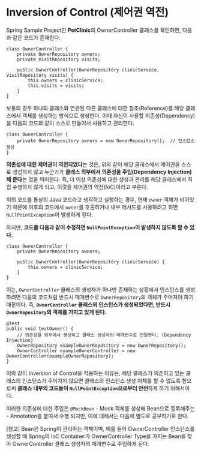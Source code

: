 # Inversion of Control (제어권 역전)

Spring Sample Project인 **PetClinic**의 OwnerController 클래스를 확인하면, 다음과 같은 코드가 존재한다.

```
class OwnerController {
    private OwnerRepository owners;
	private VisitRepository visits;

	public OwnerController(OwnerRepository clinicService, VisitRepository visits) {
		this.owners = clinicService;
		this.visits = visits;
	}
}
```

보통의 경우 하나의 클래스와 연관된 다른 클래스에 대한 참조(Reference)를 해당 클래스에서 객체를 생성하는 방식으로 생성한다.
이때 자신이 사용할 의존성(Dependency)을 다음의 코드와 같이 스스로 만들어서 사용하고 관리한다.

```
class OwnerController {
	private OwnerRepository owners = new OwnerRepository();  // 인스턴스 생성
}
```

**의존성에 대한 제어권이 역전되었다**는 것은, 위와 같이 해당 클래스에서 제어권을 스스로 생성하지 않고
누군가가 **클래스 외부에서 의존성을 주입(Dependency Injection)해 준다**는 것을 의미한다.
즉, 더 이상 의존성에 대한 생성과 관리를 해당 클래스에서 직접 수행하지 않게 되고, 이것을 제어권의 역전(IoC)이라고 부른다.

위의 코드를 통상의 Java 코드라고 생각하고 실행하는 경우, 현재 `owner` 객체가 비어있기 때문에
이후의 코드에서 `owner`를 호출하거나 내부 메서드를 사용하려고 하면 `NullPointException`이 발생하게 된다. 

하지만, **코드를 다음과 같이 수정하면  `NullPointException`이 발생하지 않도록 할 수 있다.**

```
class OwnerController {
    private OwnerRepository owners;

	public OwnerController(OwnerRepository clinicService) {
		this.owners = clinicService;
	}
}
```

이는, `OwnerController` 클래스의 생성자가 하나만 존재하는 상황에서 인스턴스를 생성하려면
다음의 코드처럼 반드시 매개변수로 `OwnerRepository`의 객체가 주어져야 하기 때문이다.
즉, **`OwnerController` 클래스의 인스턴스가 생성되었다면, 반드시 `OwnerRepository`의 객체를 가지고 있게 된다.**

```
@Test
public void testOwner() {
    // 의존성을 외부에서 생성하고 클래스 생성자의 매개변수로 전달한다. (Dependency Injection)
    OwnerRepository exampleOwnerRepository = new OwnerRepository();
    OwnerController exampleOwnerController = new OwnerController(exampleOwnerRepository);
}
```

이와 같이 Inversion of Control을 적용하는 이유는, 해당 클래스가 의존하고 있는 클래스의 인스턴스가 주어지지 않으면
클래스의 인스턴스 생성 자체를 할 수 없도록 함으로써 **클래스 내부의 코드들이 `NullPointException`으로부터 안전**하게 하기 위해서이다.

이러한 의존성에 대한 주입은 `@MockBean` - Mock 객체를 생성해 Bean으로 등록해주는 - Annotation을 붙여서 수행 되지만, 
이에 대해서는 다음에 별도로 공부하기로 한다. 

[참고] Bean은 Spring이 관리하는 객체이며, 예를 들어 OwnerController 인스턴스를 생성할 때
Spring의 IoC Container가 OwnerController Type을 가지는 Bean을 찾아 OwnerController 클래스 생성자의 매개변수로 주입하게 된다.











